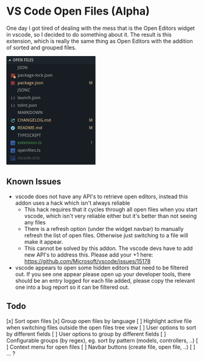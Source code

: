 # VS Code Open Files (Alpha)

One day I got tired of dealing with the mess that is the Open Editors widget in vscode, so I decided to do something about
it. The result is this extension, which is really the same thing as Open Editors with the addition of sorted and grouped
files.

![Screenshot](screenshot.png)

## Known Issues

* vscode does not have any API's to retrieve open editors, instead this addon uses a hack which isn't always reliable
  * This hack requires that it cycles through all open files when you start vscode, which isn't very reliable either but it's better than not seeing any files
  * There is a refresh option (under the widget navbar) to manually refresh the list of open files. Otherwise just switching to a file will make it appear.
  * This cannot be solved by this addon. The vscode devs have to add new API's to address this. Please add your +1 here: <https://github.com/Microsoft/vscode/issues/15178>
* vscode appears to open some hidden editors that need to be filtered out. If you see one appear please open up your developer tools, there should be an entry logged for each file added, please copy the relevant one into a bug report so it can be filtered out.

## Todo

 [x] Sort open files
 [x] Group open files by language
 [ ] Highlight active file when switching files outside the open files tree view
 [ ] User options to sort by different fields
 [ ] User options to group by different fields
 [ ] Configurable groups (by regex), eg. sort by pattern (models, controllers, ..)
 [ ] Context menu for open files
 [ ] Navbar buttons (create file, open file, ..)
 [ ] ... ?